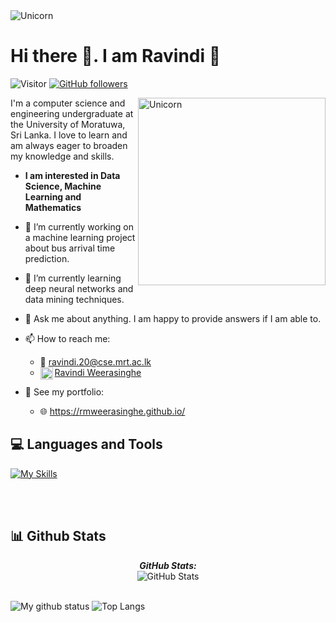 <img align="float"  alt="Unicorn" src="https://user-images.githubusercontent.com/74038190/241765440-80728820-e06b-4f96-9c9e-9df46f0cc0a5.gif" />

# Hi there 👋. I am Ravindi 👧
![Visitor](https://visitor-badge.laobi.icu/badge?page_id=RMWeerasinghe.repoName) [![GitHub followers](https://img.shields.io/github/followers/RMWeerasinghe.svg?style=social&label=Follow)](https://github.com/RMWeerasinghe?tab=followers)<br/>

<!--
**RMWeerasinghe/RMWeerasinghe** is a ✨ _special_ ✨ repository because its `README.md` (this file) appears on your GitHub profile.

Here are some ideas to get you started:

- 🔭 I’m currently working on ...
- 🌱 I’m currently learning ...
- 👯 I’m looking to collaborate on ...
- 🤔 I’m looking for help with ...
- 💬 Ask me about ...
- 📫 How to reach me: ...
- 😄 Pronouns: ...
- ⚡ Fun fact: ...
-->
<img align="right" width=300px alt="Unicorn" src="https://user-images.githubusercontent.com/74038190/249570803-02293768-9242-47e1-bf8f-d084ba0a2d1d.gif" />

I'm a computer science and engineering undergraduate at the University of Moratuwa, Sri Lanka. I love to learn and am always eager to broaden my knowledge and skills. 
* **I am interested in Data Science, Machine Learning and Mathematics**

- 🔭 I’m currently working on a machine learning project about bus arrival time prediction.
- 🌱 I’m currently learning deep neural networks and data mining techniques.
- 💬 Ask me about anything. I am happy to provide answers if I am able to.
- 📫 How to reach me:
  - 📧 ravindi.20@cse.mrt.ac.lk
  - <a href = "https://www.linkedin.com/in/ravindi-weerasinghe-07902923b/">
      <img align="left" alt="LinkedIn icon" width="20px" src="https://encrypted-tbn0.gstatic.com/images?q=tbn:ANd9GcTC0jHtU-E9YqAeC-9QrRSHWgCEeuezJYS0BQ&usqp=CAU" />
      Ravindi Weerasinghe
    </a>

- 👩 See my portfolio:
    -  🌐 https://rmweerasinghe.github.io/


  
## 💻 Languages and Tools
<!--
<code><img height="60" src="https://raw.githubusercontent.com/github/explore/80688e429a7d4ef2fca1e82350fe8e3517d3494d/topics/python/python.png"></code>
<code><img height="60" src="https://user-images.githubusercontent.com/25181517/183890595-779a7e64-3f43-4634-bad2-eceef4e80268.png"></code>
<code><img height="60" src="https://raw.githubusercontent.com/github/explore/80688e429a7d4ef2fca1e82350fe8e3517d3494d/topics/java/java.png"></code>
<code><img height="60" src="https://raw.githubusercontent.com/github/explore/80688e429a7d4ef2fca1e82350fe8e3517d3494d/topics/cpp/cpp.png"></code>
<code><img height="60" src="https://raw.githubusercontent.com/github/explore/80688e429a7d4ef2fca1e82350fe8e3517d3494d/topics/mysql/mysql.png"></code>
<code><img height="60" src="https://raw.githubusercontent.com/github/explore/80688e429a7d4ef2fca1e82350fe8e3517d3494d/topics/html/html.png"></code>
<code><img height="60" src="https://raw.githubusercontent.com/github/explore/80688e429a7d4ef2fca1e82350fe8e3517d3494d/topics/css/css.png"></code> -->

[![My Skills](https://skillicons.dev/icons?i=py,java,cpp,pytorch,sklearn,tensorflow,fastapi,angular,html,css,git,github,vscode,idea)](https://skillicons.dev)


<br>
<br>


## 📊 Github Stats 

<div>

  <p align="center">
  <b><em>GitHub Stats:</em></b> <br>
    <img src="https://github-readme-streak-stats.herokuapp.com/?user=RMWeerasinghe" alt="GitHub Stats"/> <br><br>
  
</div>

![My github status](https://github-readme-stats.vercel.app/api?username=RMWeerasinghe&show_icons=true&include_all_commits=true)
![Top Langs](https://github-readme-stats.vercel.app/api/top-langs/?username=RMWeerasinghe&layout=compact)


